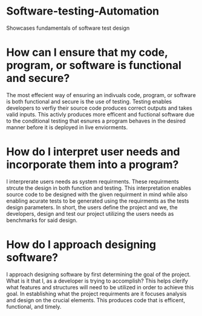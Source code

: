 # Software-testing-Automation
Showcases fundamentals of software test design 

# How can I ensure that my code, program, or software is functional and secure?
The most effecient way of ensuring an indivuals code, program, or software is both functional and secure is the use of testing. Testing enables developers to verfiy their source code produces correct outputs and takes valid inputs. This activly produces more efficent and fuctional software due to the conditional testing that esnures a program behaves in the desired manner before it is deployed in live enviorments. 

# How do I interpret user needs and incorporate them into a program?
I interprerate users needs as system requirments. These requirments strcute the design in both function and testing. This interpretation enables source code to be designed with the given requirment in mind while also enabling acurate tests to be generated using the requirments as the tests design parameters. In short, the users define the project and we, the developers, design and test our project utilizing the users needs as benchmarks for said design. 

# How do I approach designing software?
I approach designing software by first determining the goal of the project. What is it that I, as a developer is trying to accomplish? This helps clerify what features and structures will need to be utilized in order to achieve this goal. In establishing what the project requirments are it focuses analysis and design on the crucial elements. This produces code that is efficent, functional, and timely. 
